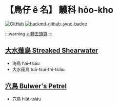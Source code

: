 # 【鳥仔 ê 名】 鸌科 hōo-kho

[![GitHub](https://img.shields.io/badge/GitHub-black?logo=github)](https://github.com/siansiansu/tsiau-a-e-mia)
[![hackmd-github-sync-badge](https://hackmd.io/2uhlfkTQQxKmBSm3WqJLKg/badge)](https://hackmd.io/2uhlfkTQQxKmBSm3WqJLKg)

:::warning
[< 轉去頭頁](https://hackmd.io/@siansiansu/Hy4VzNvha)
:::

## [大水薙鳥 Streaked Shearwater](https://www.instagram.com/p/CmoL9gAP0O8/)

- 海鳥 hái-tsiáu
- 大水薙鳥 tuā-tsuí-thì-tsiáu

## [穴鳥 Bulwer's Petrel](https://www.instagram.com/p/Cmd3oVePbM5/)

- 穴鳥 hia̍t-tsiáu
